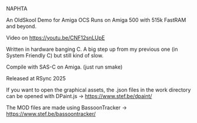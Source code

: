 NAPHTA

An OldSkool Demo for Amiga OCS
Runs on Amiga 500 with 515k FastRAM and beyond.

Video on https://youtu.be/CNF12snLUpE

Written in hardware banging C.
A big step up from my previous one (in System Friendly C) but still kind of slow.

Compile with SAS-C on Amiga. (just run smake)

Released at RSync 2025

If you want to open the graphical assets, the .json files in the work
directory can be opened with DPaint.js -> https://www.stef.be/dpaint/  

The MOD files are made using BassoonTracker -> https://www.stef.be/bassoontracker/

